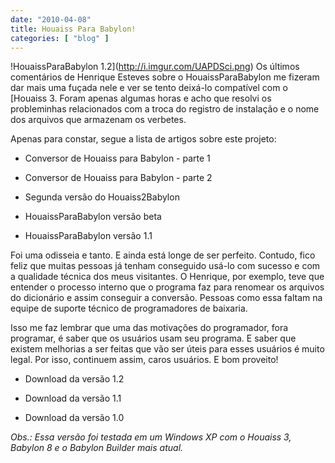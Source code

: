 ```yaml
---
date: "2010-04-08"
title: Houaiss Para Babylon!
categories: [ "blog" ]
---
```

!HouaissParaBabylon 1.2](http://i.imgur.com/UAPDSci.png) Os últimos comentários de Henrique Esteves sobre o HouaissParaBabylon me fizeram dar mais uma fuçada nele e ver se tento deixá-lo compatível com o [Houaiss 3. Foram apenas algumas horas e acho que resolvi os probleminhas relacionados com a troca do registro de instalação e o nome dos arquivos que armazenam os verbetes.

Apenas para constar, segue a lista de artigos sobre este projeto:

	
  * Conversor de Houaiss para Babylon - parte 1

	
  * Conversor de Houaiss para Babylon - parte 2

	
  * Segunda versão do Houaiss2Babylon

	
  * HouaissParaBabylon versão beta

	
  * HouaissParaBabylon versão 1.1

Foi uma odisseia e tanto. E ainda está longe de ser perfeito. Contudo, fico feliz que muitas pessoas já tenham conseguido usá-lo com sucesso e com a qualidade técnica dos meus visitantes. O Henrique, por exemplo, teve que entender o processo interno que o programa faz para renomear os arquivos do dicionário e assim conseguir a conversão. Pessoas como essa faltam na equipe de suporte técnico de programadores de baixaria.

Isso me faz lembrar que uma das motivações do programador, fora programar, é saber que os usuários usam seu programa. E saber que existem melhorias a ser feitas que vão ser úteis para esses usuários é muito legal. Por isso, continuem assim, caros usuários. E bom proveito!

	
  * Download da versão 1.2

	
  * Download da versão 1.1

	
  * Download da versão 1.0

_Obs.: Essa versão foi testada em um Windows XP com o Houaiss 3, Babylon 8 e o Babylon Builder mais atual._
